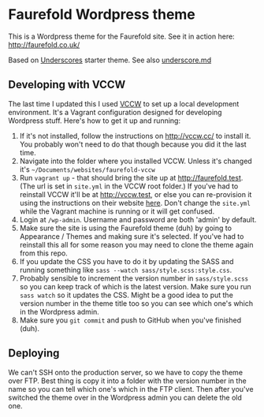 # Faurefold Wordpress theme

This is a Wordpress theme for the Faurefold site. See it in action here:
<http://faurefold.co.uk/>

Based on [Underscores](https://underscores.me/) starter theme. See also
[underscore.md](underscore.md)

## Developing with VCCW

The last time I updated this I used [VCCW](http://vccw.cc/) to set up a local
development environment. It's a Vagrant configuration designed for developing
Wordpress stuff. Here's how to get it up and running:

1. If it's not installed, follow the instructions on <http://vccw.cc/> to
   install it. You probably won't need to do that though because you did it the
   last time.
2. Navigate into the folder where you installed VCCW. Unless it's changed it's
   `~/Documents/websites/faurefold-vccw`
3. Run `vagrant up` - that should bring the site up at <http://faurefold.test>. (The
   url is set in `site.yml` in the VCCW root folder.) If you've had to reinstall
   VCCW it'll be at <http://vccw.test>, or else you can re-provision it using
   the instructions on their website [here](http://vccw.cc/#h2-4). Don't
   change the `site.yml` while the Vagrant machine is running or it will get
   confused.
4. Login at `/wp-admin`. Username and password are both 'admin' by default.
5. Make sure the site is using the Faurefold theme (duh) by going to Appearance
   / Themes and making sure it's selected. If you've had to reinstall this all
   for some reason you may need to clone the theme again from this repo.
6. If you update the CSS you have to do it by updating the SASS and running
   something like `sass --watch sass/style.scss:style.css`.
7. Probably sensible to increment the version number in `sass/style.scss` so you can keep
   track of which is the latest version. Make sure you run `sass watch` so it
   updates the CSS. Might be a good idea to put the version number in the theme
   title too so you can see which one's which in the Wordpress admin.
8. Make sure you `git commit` and push to GitHub when you've finished (duh).

## Deploying

We can't SSH onto the production server, so we have to copy the theme over FTP.
Best thing is copy it into a folder with the version number in the name so you
can tell which one's which in the FTP client. Then after you've switched the
theme over in the Wordpress admin you can delete the old one.

